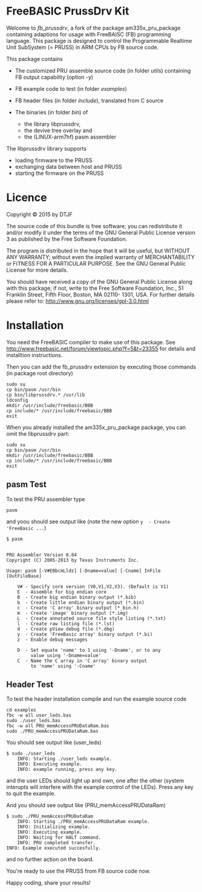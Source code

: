 FreeBASIC PrussDrv Kit
======================

Welcome to *fb_prussdrv*, a fork of the package am335x_pru_package
containing adaptions for usage with FreeBAISC (FB) programming
language. This package is designed to control the Programmable Realtime
Unit SubSystem (= PRUSS) in ARM CPUs by FB source code.

This package contains

- The customized PRU assemble source code (in folder *util*s) containing
  FB output capability (option -y)

- FB example code to test (in folder *examples*)

- FB header files (in folder *include*), translated from C source

- The binaries (in folder *bin*) of
  - the library libprussdrv,
  - the devive tree overlay and
  - the (LINUX-arm7hf) pasm assembler

The libprussdrv library supports

- loading firmware to the PRUSS
- exchanging data between host and PRUSS
- starting the firmware on the PRUSS


Licence
=======

Copyright &copy; 2015 by DTJF

The source code of this bundle is free software; you can redistribute
it and/or modify it under the terms of the GNU General Public License
version 3 as published by the Free Software Foundation.

The program is distributed in the hope that it will be useful, but
WITHOUT ANY WARRANTY; without even the implied warranty of
MERCHANTABILITY or FITNESS FOR A PARTICULAR PURPOSE. See the GNU
General Public License for more details.

You should have received a copy of the GNU General Public License along
with this package; if not, write to the Free Software Foundation, Inc.,
51 Franklin Street, Fifth Floor, Boston, MA 02110- 1301, USA. For
further details please refer to:
http://www.gnu.org/licenses/gpl-3.0.html


Installation
============

You need the FreeBASIC compiler to make use of this package. See
http://www.freebasic.net/forum/viewtopic.php?f=5&t=23355 for details
and installtion instructions.

Then you can add the fb_prussdrv extension by executing those commands
(in package root directory)

~~~{.sh}
sudo su
cp bin/pasm /usr/bin
cp bin/libprussdrv.* /usr/lib
ldconfig
mkdir /usr/include/freebasic/BBB
cp include/* /usr/include/freebasic/BBB
exit
~~~

When you already installed the am335x_pru_package package, you can omit
the libprussdrv part:

~~~{.sh}
sudo su
cp bin/pasm /usr/bin
mkdir /usr/include/freebasic/BBB
cp include/* /usr/include/freebasic/BBB
exit
~~~


pasm Test
---------

To test the PRU assembler type

~~~{.sh}
pasm
~~~

and yoou should see output like (note the new option `y  - Create
'FreeBasic ...`)

~~~{.sh}
$ pasm


PRU Assembler Version 0.84
Copyright (C) 2005-2013 by Texas Instruments Inc.

Usage: pasm [-V#EBbcmLldz] [-Dname=value] [-Cname] InFile [OutFileBase]

    V# - Specify core version (V0,V1,V2,V3). (Default is V1)
    E  - Assemble for big endian core
    B  - Create big endian binary output (*.bib)
    b  - Create little endian binary output (*.bin)
    c  - Create 'C array' binary output (*_bin.h)
    m  - Create 'image' binary output (*.img)
    L  - Create annotated source file style listing (*.txt)
    l  - Create raw listing file (*.lst)
    d  - Create pView debug file (*.dbg)
    y  - Create 'FreeBasic array' binary output (*.bi)
    z  - Enable debug messages

    D  - Set equate 'name' to 1 using '-Dname', or to any
         value using '-Dname=value'
    C  - Name the C array in 'C array' binary output
         to 'name' using '-Cname'
~~~


Header Test
-----------

To test the header installation compile and run the example source code

~~~{.sh}
cd examples
fbc -w all user_leds.bas
sudo ./user_leds.bas
fbc -w all PRU_memAccessPRUDataRam.bas
sudo ./PRU_memAccessPRUDataRam.bas
~~~

You should see output like (user_leds)

~~~{.sh}
$ sudo ./user_leds
	INFO: Starting ./user_leds example.
	INFO: Executing example.
	INFO: example running, press any key.
~~~

and the user LEDs should light up and own, one after the other (system
interupts will interfere with the example control of the LEDs). Press
any key to quit the example.

And you should see output like (PRU_memAccessPRUDataRam)

~~~{.sh}
$ sudo ./PRU_memAccessPRUDataRam
	INFO: Starting ./PRU_memAccessPRUDataRam example.
	INFO: Initializing example.
	INFO: Executing example.
	INFO: Waiting for HALT command.
	INFO: PRU completed transfer.
INFO: Example executed succesfully.
~~~

and no further action on the board.

You're ready to use the PRUSS from FB source code now.

Happy coding, share your results!
